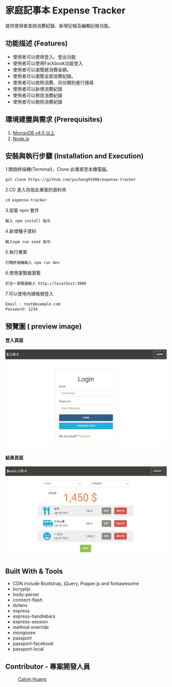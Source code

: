 # 家庭記事本 Expense Tracker 
  提供使用者查詢消費紀錄、新增記帳及編輯記帳功能。

## 功能描述 (Features)
* 使用者可以使用登入、登出功能
* 使用者可以使用Fackbook功能登入
* 使用者可以瀏覽總消費金額。
* 使用者可以瀏覽全部消費紀錄。
* 使用者可以依照消費、月份類別進行搜尋
* 使用者可以新增消費紀錄
* 使用者可以修改消費紀錄
* 使用者可以刪除消費紀錄

## 環境建置與需求 (Prerequisites)
1. [MongoDB v4.0 以上](https://www.mongodb.com/download-center/community)
2. [Node.js](https://nodejs.org/en/)

## 安裝與執行步驟 (Installation and Execution)
1.開啟終端機(Terminal)，Clone 此專案至本機電腦。
```
git clone https://github.com/yuchengH1988/expense-tracker
```
2.CD 進入存放此專案的資料夾
```
cd expense-tracker
```
3.安裝 npm 套件
```
輸入 npm install 指令
```
4.新增種子資料
```
輸入npm run seed 指令
```
5.執行專案
```
打開終端機輸入 npm run dev
```
6.使用瀏覽器瀏覽
```
於任一瀏覽器輸入 http://localhost:3000 
```

7.可以使用內建帳號登入
```
Email : root@example.com
Password: 1234
```
## 預覽圖 ( preview image)
#### 登入頁面

![](pics/login.jpg)

#### 結果頁面
![](pics/home.jpg)


## Built With & Tools

* CDN include Bootstrap, jQuery, Popper.js and fontawesome
* bcryptjs
* body-parser
* connect-flash
* dotenv
* express
* express-handlebars
* express-session
* method-override
* mongoose
* passport
* passport-facebook
* passport-local

## Contributor - 專案開發人員

> [Calvin Huang](https://github.com/yuchengH1988)
